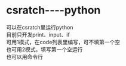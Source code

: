 # csratch----python
可以在csratch里运行python    
目前只开发print、input、if    
可用1模式，在code列表里编写，可不填第一个空   
也可用2模式，填写第一个空运行    
也可以用命令行       
